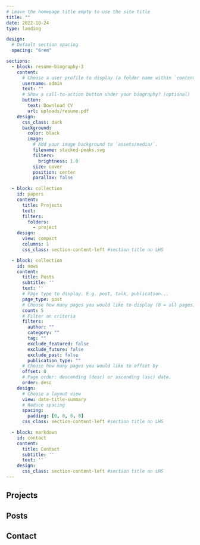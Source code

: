 ```yaml
---
# Leave the homepage title empty to use the site title
title: ""
date: 2022-10-24
type: landing

design:
  # Default section spacing
  spacing: "6rem"

sections:
  - block: resume-biography-3
    content:
      # Choose a user profile to display (a folder name within `content/authors/`)
      username: admin
      text: ""
      # Show a call-to-action button under your biography? (optional)
      button:
        text: Download CV
        url: uploads/resume.pdf
    design:
      css_class: dark
      background:
        color: black
        image:
          # Add your image background to `assets/media/`.
          filename: stacked-peaks.svg
          filters:
            brightness: 1.0
          size: cover
          position: center
          parallax: false

  - block: collection
    id: papers
    content:
      title: Projects
      text:
      filters:
        folders:
          - project
    design:
      view: compact
      columns: 1
      css_class: section-content-left #section title on LHS

  - block: collection
    id: news
    content:
      title: Posts
      subtitle: ''
      text: ''
      # Page type to display. E.g. post, talk, publication...
      page_type: post
      # Choose how many pages you would like to display (0 = all pages)
      count: 5
      # Filter on criteria
      filters:
        author: ""
        category: ""
        tag: ""
        exclude_featured: false
        exclude_future: false
        exclude_past: false
        publication_type: ""
      # Choose how many pages you would like to offset by
      offset: 0
      # Page order: descending (desc) or ascending (asc) date.
      order: desc
    design:
      # Choose a layout view
      view: date-title-summary
      # Reduce spacing
      spacing:
        padding: [0, 0, 0, 0]
      css_class: section-content-left #section title on LHS

  - block: markdown
    id: contact
    content:
      title: Contact
      subtitle: ''
      text: ''
    design:
      css_class: section-content-left #section title on LHS
---
```


<!-- Add sticky-title class to section titles -->
<section id="projects">
  <h2 class="sticky-title">Projects</h2>
  <!-- Add your projects content here -->
</section>

<section id="posts">
  <h2 class="sticky-title">Posts</h2>
  <!-- Add your posts content here -->
</section>

<section id="contact">
  <h2 class="sticky-title">Contact</h2>
  <!-- Add your contact content here -->
</section>
